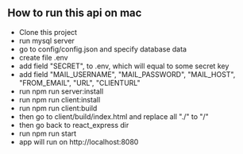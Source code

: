 ## How to run this api on mac
- Clone this project
- run mysql server
- go to config/config.json and specify database data
- create file .env
- add field "SECRET", to .env, which will equal to some secret key
- add field "MAIL_USERNAME", "MAIL_PASSWORD", "MAIL_HOST", "FROM_EMAIL", "URL", "CLIENTURL"
- run npm run server:install
- run npm run client:install
- run npm run client:build
- then go to client/build/index.html and replace all "./" to "/"
- then go back to react_express dir
- run npm run start
- app will run on http://localhost:8080
